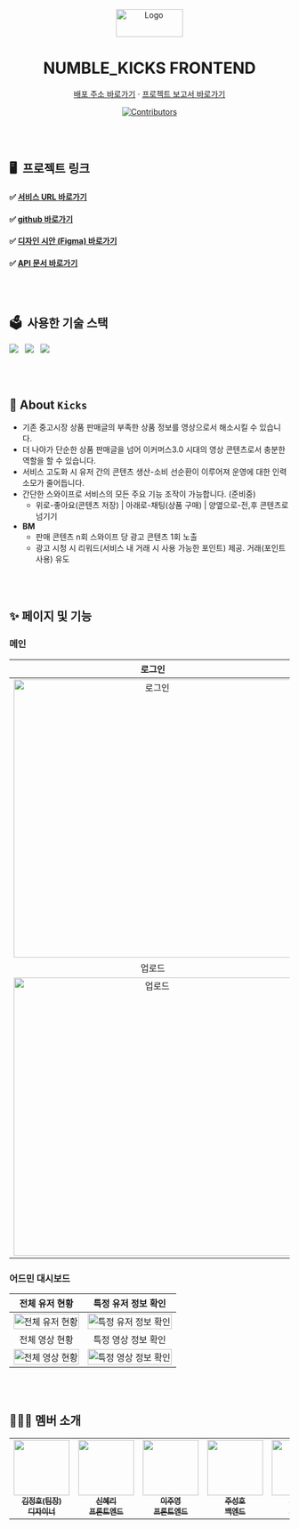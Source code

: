 
<!-- PROJECT LOGO -->
<div align="center">
  <img src="https://user-images.githubusercontent.com/68415905/170874937-6a00df41-531d-414a-8724-7a7560d457d4.png" alt="Logo" width="120" height="50">
  <h1>NUMBLE_KICKS FRONTEND</h1>
  <p>
    <a href="https://numble-kicks.vercel.app/">배포 주소 바로가기</a>
    ·
    <a href="https://www.notion.so/devjoylee/4-77cb4f4c91b34cfa928d3abba09ed5c0">프로젝트 보고서 바로가기</a>
  </p>

[![Contributors][contributors-shield]][contributors-url]

[contributors-shield]: https://img.shields.io/github/contributors/devjoylee/numble-frontend.svg?style=for-the-badge
[contributors-url]: https://github.com/devjoylee/numble-frontend/graphs/contributors

</div>

<br />
<br />

## 🖥 &nbsp;프로젝트 링크

#### ✅ [서비스 URL 바로가기](https://numble-kicks.vercel.app)

#### ✅ [github 바로가기](https://github.com/numbble)

#### ✅ [디자인 시안 (Figma) 바로가기](https://www.figma.com/file/NCOhkzgJqqmHmQt35byHvQ/4%ED%8C%80!?node-id=334%3A53)

#### ✅ [API 문서 바로가기](https://www.notion.so/API-9ce9d4917de3460ab504a4090204a5a0?pvs=21)

<br />
<br />

## 🗳 &nbsp;사용한 기술 스택

<img src="https://img.shields.io/badge/typescript-3178C6?style=for-the-badge&logo=typescript&logoColor=white">&nbsp;&nbsp;
<img src="https://img.shields.io/badge/react-61DAFB?style=for-the-badge&logo=react&logoColor=black">&nbsp;&nbsp;
<img src="https://img.shields.io/badge/recoil-3578E5?style=for-the-badge&logo=recoil&logoColor=white">&nbsp;&nbsp;

<br />
<br />

## 👟&nbsp;About `Kicks`

- 기존 중고시장 상품 판매글의 부족한 상품 정보를 영상으로서 해소시킬 수 있습니다.
- 더 나아가 단순한 상품 판매글을 넘어 이커머스3.0 시대의 영상 콘텐츠로서 충분한 역할을 할 수 있습니다.
- 서비스 고도화 시 유저 간의 콘텐츠 생산-소비 선순환이 이루어져 운영에 대한 인력 소모가 줄어듭니다.
- 간단한 스와이프로 서비스의 모든 주요 기능 조작이 가능합니다. (준비중)
  - 위로-좋아요(콘텐츠 저장) | 아래로-채팅(상품 구매) | 양옆으로-전,후 콘텐츠로 넘기기
- **BM**
  - 판매 콘텐츠 n회 스와이프 당 광고 콘텐츠 1회 노출
  - 광고 시청 시 리워드(서비스 내 거래 시 사용 가능한 포인트) 제공. 거래(포인트 사용) 유도


<br />
<br />

## ✨&nbsp;페이지 및 기능

### 메인

|                                                                로그인                                                                |                                                                      메인                                                                      |
| :----------------------------------------------------------------------------------------------------------------------------------: | :--------------------------------------------------------------------------------------------------------------------------------------------: |
| <img height="500px" alt="로그인" src="https://github.com/numble-kicks/frontend/assets/72786354/2da9fdb5-c27f-4dac-98ab-a4f497b4b271"/> |     <img height="500px" alt="메인 gif" src="https://github.com/numble-kicks/frontend/assets/72786354/6240a929-9f2a-438c-a3e6-cc845d9a9109"/>     |
|                                                                업로드                                                                |                                                                      검색                                                                      |
| <img height="500px" alt="업로드" src="https://github.com/numble-kicks/frontend/assets/72786354/9fbde611-46c9-4418-a947-e9bd9721122a"/> | <img height="500px" alt="검색 gif" src="https://github.com/numble-kicks/frontend/assets/72786354/00855694-3b75-45d1-b0d4-9cd400c06f4c"/> |

### 어드민 대시보드

|                                                                      전체 유저 현황                                                                       |                                                                        특정 유저 정보 확인                                                                        |
| :------------------------------------------------------------------------------------------------------------------------------------------------------------: | :-----------------------------------------------------------------------------------------------------------------------------------------------: |
| <img width="100%" alt="전체 유저 현황" src="https://github.com/numble-kicks/frontend/assets/72786354/8310a70a-2351-4a75-ba42-105ebc4fff3b"/> | <img width="100%" alt="특정 유저 정보 확인" src="https://github.com/numble-kicks/frontend/assets/72786354/291d9c55-56c6-4e52-840e-c9b7ae4e5285"/> |
|                                                                            전체 영상 현황                                                                            |                                                                       특정 영상 정보 확인                                                                        |
|       <img width="100%" alt="전체 영상 현황" src="https://github.com/numble-kicks/frontend/assets/72786354/df6b8a73-1e53-4ff4-994b-af90bcef9164"/>       |  <img width="100%" alt="특정 영상 정보 확인" src="https://github.com/numble-kicks/frontend/assets/72786354/c00dde38-eff2-4488-abd0-80bbb638adaf"/>   |


<br />
<br />


## 👩🏻‍💻&nbsp;멤버 소개

<table>
  <tr>
    <td align="center">
      <a href="#">
        <img src="https://static.tildacdn.com/tild3639-3034-4165-b264-663064356662/my-memoji-with-mac_1.png" width="100px;" alt="" /><br />
        <sub>
          <b>김정호(팀장)</b><br />
          <b>디자이너</b>
        </sub>
      </a>
    </td>
    <td align="center">
      <a href="https://github.com/rachel490">
        <img src="https://avatars.githubusercontent.com/rachel490" width="100px;" alt="" /><br />
        <sub>
          <b>신혜리</b><br />
          <b>프론트엔드</b>
        </sub>
      </a>
    </td>
    <td align="center">
      <a href="https://github.com/devjoylee">
        <img src="https://avatars.githubusercontent.com/devjoylee" width="100px;" alt="" /><br />
        <sub>
          <b>이주영</b><br />
          <b>프론트엔드</b>
        </sub>
      </a>
    </td>
    <td align="center">
      <a href="https://github.com/seongho-joo">
        <img src="https://avatars.githubusercontent.com/seongho-joo" width="100px;" alt="" /><br />
        <sub>
          <b>주성호</b><br />
          <b>백엔드</b>
        </sub>
      </a>
    </td>
    <td align="center">
      <a href="https://github.com/ch0213">
        <img src="https://avatars.githubusercontent.com/ch0213" width="100px;" alt="" /><br />
        <sub>
          <b>김충환</b><br />
          <b>백엔드</b>
        </sub>
      </a>
    </td>
    <td align="center">
      <a href="https://github.com/jaeesu">
        <img src="https://avatars.githubusercontent.com/jaeesu" width="100px;" alt="" /><br />
        <sub>
          <b>서재희</b><br />
          <b>백엔드</b>
        </sub>
      </a>
    </td>
  </tr>
</table>

<br/>
<br />



